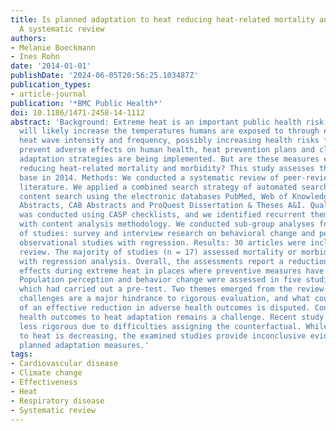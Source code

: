 ```yaml
---
title: Is planned adaptation to heat reducing heat-related mortality and illness?
  A systematic review
authors:
- Melanie Boeckmann
- Ines Rohn
date: '2014-01-01'
publishDate: '2024-06-05T20:56:25.103487Z'
publication_types:
- article-journal
publication: '*BMC Public Health*'
doi: 10.1186/1471-2458-14-1112
abstract: 'Background: Extreme heat is an important public health risk. Climate change
  will likely increase the temperatures humans are exposed to through exacerbated
  heat wave intensity and frequency, possibly increasing health risks from heat. To
  prevent adverse effects on human health, heat prevention plans and climate change
  adaptation strategies are being implemented. But are these measures effectively
  reducing heat-related mortality and morbidity? This study assesses the evidence
  base in 2014. Methods: We conducted a systematic review of peer-reviewed published
  literature. We applied a combined search strategy of automated search and journal
  content search using the electronic databases PubMed, Web of Knowledge, Biological
  Abstracts, CAB Abstracts and ProQuest Dissertation & Theses A&I. Quality appraisal
  was conducted using CASP checklists, and we identified recurrent themes in studies
  with content analysis methodology. We conducted sub-group analyses for two types
  of studies: survey and interview research on behavioral change and perception, and
  observational studies with regression. Results: 30 articles were included in the
  review. The majority of studies (n = 17) assessed mortality or morbidity reductions
  with regression analysis. Overall, the assessments report a reduction of adverse
  effects during extreme heat in places where preventive measures have been implemented.
  Population perception and behavior change were assessed in five studies, none of
  which had carried out a pre-test. Two themes emerged from the review: methodological
  challenges are a major hindrance to rigorous evaluation, and what counts as proof
  of an effective reduction in adverse health outcomes is disputed. Conclusions: Attributing
  health outcomes to heat adaptation remains a challenge. Recent study designs are
  less rigorous due to difficulties assigning the counterfactual. While sensitivity
  to heat is decreasing, the examined studies provide inconclusive evidence on individual
  planned adaptation measures.'
tags:
- Cardiovascular disease
- Climate change
- Effectiveness
- Heat
- Respiratory disease
- Systematic review
---
```

